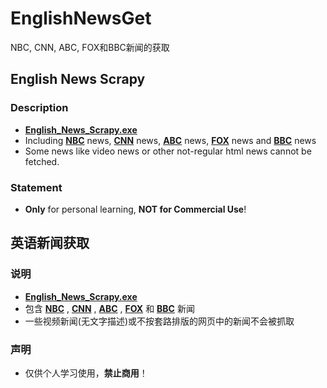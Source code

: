 # EnglishNewsGet
NBC, CNN, ABC, FOX和BBC新闻的获取

## English News Scrapy

### Description

- **[English_News_Scrapy.exe](English_News_Scrapy.exe)**
- Including **[NBC](https://www.nbcnews.com/)** news, **[CNN](https://www.cnn.com/)** news, **[ABC](https://abcnews.go.com/)** news, **[FOX](https://www.foxnews.com/)** news and **[BBC](https://www.bbc.com/)** news
- Some news like video news or other not-regular html news cannot be fetched.

### Statement

- **Only** for personal learning, **NOT for Commercial Use**!

## 英语新闻获取

### 说明

- **[English_News_Scrapy.exe](English_News_Scrapy.exe)**
- 包含 **[NBC](https://www.nbcnews.com/)** , **[CNN](https://www.cnn.com/)** , **[ABC](https://abcnews.go.com/)** , **[FOX](https://www.foxnews.com/)** 和 **[BBC](https://www.bbc.com/)** 新闻
- 一些视频新闻(无文字描述)或不按套路排版的网页中的新闻不会被抓取

### 声明

- 仅供个人学习使用，**禁止商用**！
